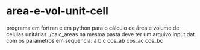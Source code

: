 # area-e-vol-unit-cell
programa em fortran e em python para o cálculo de área e volume de celulas unitárias
./calc_areas na mesma pasta deve ter um arquivo input.dat com os parametros em sequencia: a b c	cos_ab	cos_ac	cos_bc
